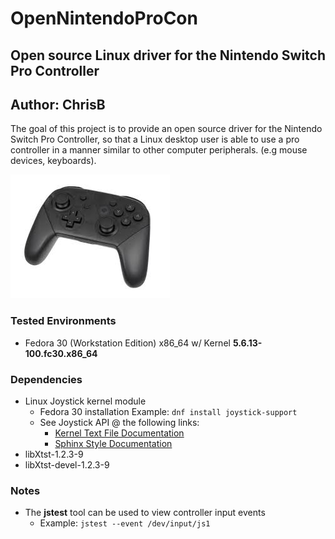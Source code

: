 # OpenNintendoProCon
## Open source Linux driver for the Nintendo Switch Pro Controller

## Author: ChrisB

The goal of this project is to provide an open source driver for the Nintendo Switch Pro Controller,
so that a Linux desktop user is able to use a pro controller in a manner similar to other computer peripherals.
(e.g mouse devices, keyboards).

![Nintendo Switch Pro Controller](resources/pro_controller.jpg)

### Tested Environments
- Fedora 30 (Workstation Edition) x86_64 w/ Kernel **5.6.13-100.fc30.x86_64**


### Dependencies
- Linux Joystick kernel module
  - Fedora 30 installation Example: `dnf install joystick-support`
  - See Joystick API @ the following links: 
    - [Kernel Text File Documentation](https://www.kernel.org/doc/Documentation/input/joystick-api.txt)
    - [Sphinx Style Documentation](https://www.kernel.org/doc/html/latest/input/joydev/joystick.html)
- libXtst-1.2.3-9
- libXtst-devel-1.2.3-9


### Notes
- The **jstest** tool can be used to view controller input events
  - Example: `jstest --event /dev/input/js1`



